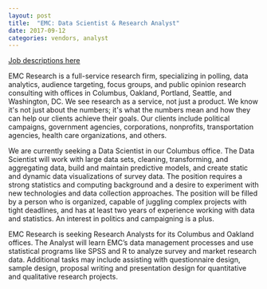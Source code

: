 ```yaml
---
layout: post
title:  "EMC: Data Scientist & Research Analyst"
date: 2017-09-12
categories: vendors, analyst
---
```


[Job descriptions here](http://www.emcresearch.com/company_careers.html)


EMC Research is a full-service research firm, specializing in polling, data analytics, audience targeting, focus groups, and public opinion research consulting with offices in Columbus, Oakland, Portland, Seattle, and Washington, DC.  We see research as a service, not just a product. We know it's not just about the numbers; it's what the numbers mean and how they can help our clients achieve their goals. Our clients include political campaigns, government agencies, corporations, nonprofits, transportation agencies, health care organizations, and others.
 
We are currently seeking a Data Scientist in our Columbus office. The Data Scientist will work with large data sets, cleaning, transforming, and aggregating data, build and maintain predictive models, and create static and dynamic data visualizations of survey data. The position requires a strong statistics and computing background and a desire to experiment with new technologies and data collection approaches. The position will be filled by a person who is organized, capable of juggling complex projects with tight deadlines, and has at least two years of experience working with data and statistics. An interest in politics and campaigning is a plus.

EMC Research is seeking Research Analysts for its Columbus and Oakland offices. The Analyst will learn EMC’s data management processes and use statistical programs like SPSS and R to analyze survey and market research data. Additional tasks may include assisting with questionnaire design, sample design, proposal writing and presentation design for quantitative and qualitative research projects.

